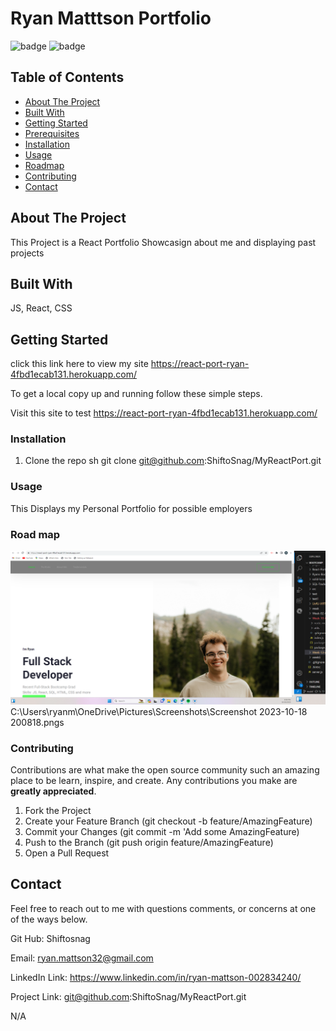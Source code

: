 # Ryan Matttson Portfolio
![badge](https://img.shields.io/badge/license-MIT-blue.svg)
![badge](https://img.shields.io/badge/LinkedIn-IN%20-blue)

<!-- TABLE OF CONTENTS -->

## Table of Contents
* [About The Project](#about-the-project)
* [Built With](#built-with)
* [Getting Started](#getting-started)
* [Prerequisites](#prerequisites)
* [Installation](#installation)
* [Usage](#usage)
* [Roadmap](#roadmap)
* [Contributing](#contributing)
* [Contact](#contact)

<!-- ABOUT THE PROJECT -->
## About The Project
This Project is a React Portfolio Showcasign about me and displaying past projects

<!-- GETTING STARTED -->
## Built With
JS, React, CSS

<!-- GETTING STARTED -->
## Getting Started
click this link here to view my site https://react-port-ryan-4fbd1ecab131.herokuapp.com/

To get a local copy up and running follow these simple steps.

<!-- Prerequisites -->
Visit this site to test https://react-port-ryan-4fbd1ecab131.herokuapp.com/

### Installation

1. Clone the repo
   sh
   git clone git@github.com:ShiftoSnag/MyReactPort.git
   



<!-- USAGE EXAMPLES -->
### Usage
This Displays my Personal Portfolio for possible employers

<!-- ROAD MAP -->
### Road map

![alt text](./public/img/Screenshot%202023-10-18%20200818.png)
C:\Users\ryanm\OneDrive\Pictures\Screenshots\Screenshot 2023-10-18 200818.pngs

<!-- CONTRIBUTING -->
### Contributing

Contributions are what make the open source community such an amazing place to be learn, inspire, and create. Any contributions you make are **greatly appreciated**.

1. Fork the Project
2. Create your Feature Branch (git checkout -b feature/AmazingFeature)
3. Commit your Changes (git commit -m 'Add some AmazingFeature)
4. Push to the Branch (git push origin feature/AmazingFeature)
5. Open a Pull Request

<!-- CONTACT -->
## Contact

Feel free to reach out to me with questions comments, or concerns at one of the ways below.

Git Hub: Shiftosnag

Email: ryan.mattson32@gmail.com

LinkedIn Link: https://www.linkedin.com/in/ryan-mattson-002834240/

Project Link: git@github.com:ShiftoSnag/MyReactPort.git

<!-- MARKDOWN LINKS & IMAGES -->
<!-- https://www.markdownguide.org/basic-syntax/#reference-style-links -->
N/A
